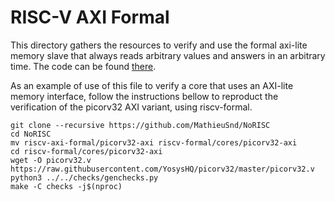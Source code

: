 # RISC-V AXI Formal

This directory gathers the resources to verify and use the formal axi-lite memory slave that always reads arbitrary values and answers in an arbitrary time. The code can be found [there](rand_axi_slave.sv).



As an example of use of this file to verify a core that uses an AXI-lite memory interface, follow the instructions bellow to reproduct the verification of the picorv32 AXI variant, using riscv-formal. 

```
git clone --recursive https://github.com/MathieuSnd/NoRISC
cd NoRISC
mv riscv-axi-formal/picorv32-axi riscv-formal/cores/picorv32-axi 
cd riscv-formal/cores/picorv32-axi
wget -O picorv32.v https://raw.githubusercontent.com/YosysHQ/picorv32/master/picorv32.v
python3 ../../checks/genchecks.py
make -C checks -j$(nproc)
```
